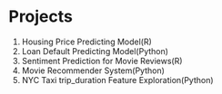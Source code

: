 # Projects

1. Housing Price Predicting Model(R)
2. Loan Default Predicting Model(Python)
3. Sentiment Prediction for Movie Reviews(R)
4. Movie Recommender System(Python)
5. NYC Taxi trip_duration Feature Exploration(Python)
